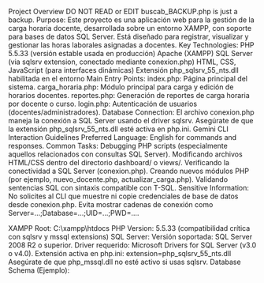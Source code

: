 Project Overview
DO NOT READ or EDIT buscab_BACKUP.php is just a backup.
Purpose: Este proyecto es una aplicación web para la gestión de la carga horaria docente, desarrollada sobre un entorno XAMPP, con soporte para bases de datos SQL Server. Está diseñado para registrar, visualizar y gestionar las horas laborales asignadas a docentes.
Key Technologies:
PHP 5.5.33 (versión estable usada en producción)
Apache (XAMPP)
SQL Server (via sqlsrv extension, conectado mediante conexion.php)
HTML, CSS, JavaScript (para interfaces dinámicas)
Extensión php_sqlsrv_55_nts.dll habilitada en el entorno
Main Entry Points:
index.php: Página principal del sistema.
carga_horaria.php: Módulo principal para carga y edición de horarios docentes.
reportes.php: Generación de reportes de carga horaria por docente o curso.
login.php: Autenticación de usuarios (docentes/administradores).
Database Connection:
El archivo conexion.php maneja la conexión a SQL Server usando el driver sqlsrv. Asegúrate de que la extensión php_sqlsrv_55_nts.dll esté activa en php.ini.
Gemini CLI Interaction Guidelines
Preferred Language: English for commands and responses.
Common Tasks:
Debugging PHP scripts (especialmente aquellos relacionados con consultas SQL Server).
Modificando archivos HTML/CSS dentro del directorio dashboard/ o views/.
Verificando la conectividad a SQL Server (conexion.php).
Creando nuevos módulos PHP (por ejemplo, nuevo_docente.php, actualizar_carga.php).
Validando sentencias SQL con sintaxis compatible con T-SQL.
Sensitive Information:
No solicites al CLI que muestre ni copie credenciales de base de datos desde conexion.php.
Evita mostrar cadenas de conexión como Server=...;Database=...;UID=...;PWD=....

XAMPP Root: C:\xampp\htdocs
PHP Version: 5.5.33 (compatibilidad crítica con sqlsrv y mssql extensions)
SQL Server:
Versión soportada: SQL Server 2008 R2 o superior.
Driver requerido: Microsoft Drivers for SQL Server (v3.0 o v4.0).
Extensión activa en php.ini: extension=php_sqlsrv_55_nts.dll
Asegúrate de que php_mssql.dll no esté activo si usas sqlsrv.
Database Schema (Ejemplo):